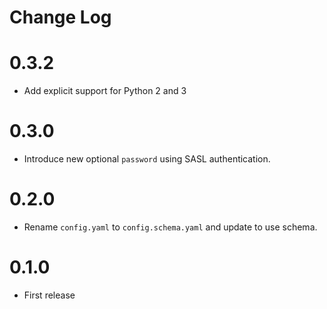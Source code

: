 # Change Log

# 0.3.2

- Add explicit support for Python 2 and 3

# 0.3.0
- Introduce new optional `password` using SASL authentication.

# 0.2.0
- Rename `config.yaml` to `config.schema.yaml` and update to use schema.

# 0.1.0
- First release 

